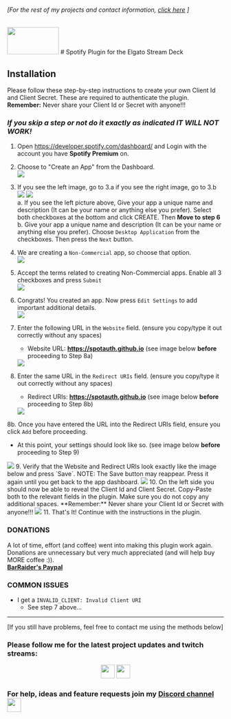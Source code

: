 ###### [For the rest of my projects and contact information, [click here](https://barraider.com) ]

<img src="/images/spotlogo.png" height="63" width="120"/> 
# Spotify Plugin for the Elgato Stream Deck

## Installation
Please follow these step-by-step instructions to create your own Client Id and Client Secret. These are required to authenticate the plugin.  
**Remember:** Never share your Client Id or Secret with anyone!!!

### ***If you skip a step or not do it exactly as indicated IT WILL NOT WORK!***

1. Open <a href="https://developer.spotify.com/dashboard/" target="_blank">https://developer.spotify.com/dashboard/</a> and Login with the account you have **Spotify Premium** on.  
2. Choose to "Create an App" from the Dashboard.  
    <img src="/images/spotauth1.png"/>  
3. If you see the left image, go to 3.a if you see the right image, go to 3.b
<img src="/images/spotauth2b.png"/>  <img src="/images/spotauth2.png"/>  
   a. If you see the left picture above, Give your app a unique name and description (It can be your name or anything else you prefer). Select both checkboxes at the bottom and click CREATE. Then <b>Move to step 6</b>
   b. Give your app a unique name and description (It can be your name or anything else you prefer). Choose `Desktop Application` from the checkboxes. Then press the `Next` button.  
    
4. We are creating a `Non-Commercial` app, so choose that option.  
    <img src="/images/spotauth3.png"/>  
5. Accept the terms related to creating Non-Commercial apps. Enable all 3 checkboxes and press `Submit`  
    <img src="/images/spotauth4.png"/>  
6. Congrats! You created an app. Now press `Edit Settings` to add important additional details.  
    <img src="/images/spotauth5.png"/>  
7. Enter the following URL in the `Website` field. (ensure you copy/type it out correctly without any spaces)  
   * Website URL: **https://spotauth.github.io** (see image below **before** proceeding to Step 8a)
	<img src="/images/spotapp1.png"/>  
8. Enter the same URL in the `Redirect URIs` field. (ensure you copy/type it out correctly without any spaces)  
   * Redirect URIs: **https://spotauth.github.io** (see image below **before** proceeding to Step 8b)  
    <img src="/images/spotapp2.png"/>  
8b. Once you have entered the URL into the Redirect URIs field, ensure you click `Add` before proceeding.  
   * At this point, your settings should look like so. (see image below **before** proceeding to Step 9)  
   <img src="/images/spotapp3.png"/>  
9. Verify that the Website and Redirect URIs look exactly like the  image below and press `Save`. NOTE: The Save button may reappear. Press it again until you get back to the app dashboard.  
    <img src="/images/spotauth7.png"/>  
10. On the left side you should now be able to reveal the Client Id and Client Secret. Copy-Paste both to the relevant fields in the plugin. Make sure you do not copy any additional spaces.  
**Remember:** Never share your Client Id or Secret with anyone!!!  
    <img src="/images/spotauth8.png"/>  
11. That's It! Continue with the instructions in the plugin.  

### **DONATIONS**  
A lot of time, effort (and coffee) went into making this plugin work again. Donations are unnecessary but very much appreciated (and will help buy MORE coffee :)).  
    <b><a href="https://paypal.me/BarRaider">BarRaider's Paypal</a></b>


### COMMON ISSUES
- I get a `INVALID_CLIENT: Invalid Client URI`
	- See step 7 above...

<hr/>

[If you still have problems, feel free to contact me using the methods below]

### Please follow me for the latest project updates and twitch streams:  
<div align="center">
<a href="https://www.twitch.tv/barraider/" alt="@BarRaider"><img src="/images/twitch.png" height="32" width="32"/></a> 
<a href="https://twitter.com/realBarRaider" alt="@realBarRaider"><img src="/images/brtwit.png" height="32" width="32"/></a> 
</div>

### For help, ideas and feature requests join my [Discord channel](http://discord.barraider.com) <a href="http://discord.barraider.com"><img src="/images/discord.png" class="discord-img" height="32" width="32"></a>

